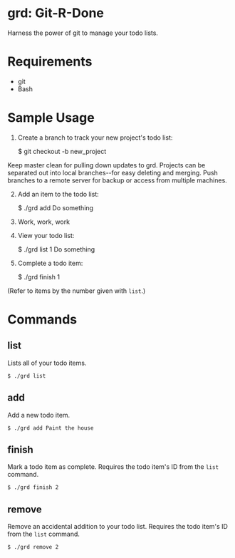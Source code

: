 grd: Git-R-Done
===============

Harness the power of git to manage your todo lists.

Requirements
============

* git
* Bash

Sample Usage
============

1. Create a branch to track your new project's todo list:

	$ git checkout -b new_project

Keep master clean for pulling down updates to grd. Projects can be separated out into local branches--for easy deleting and merging. Push branches to a remote server for backup or access from multiple machines.

2. Add an item to the todo list:

	$ ./grd add Do something

3. Work, work, work

4. View your todo list:

	$ ./grd list
	1		Do something

5. Complete a todo item:

	$ ./grd finish 1

(Refer to items by the number given with `list`.)

Commands
========

list
----

Lists all of your todo items.

`$ ./grd list`

add
---

Add a new todo item.

`$ ./grd add Paint the house`

finish
------

Mark a todo item as complete. Requires the todo item's ID from the `list` command.

`$ ./grd finish 2`

remove
------

Remove an accidental addition to your todo list. Requires the todo item's ID from the `list` command.

`$ ./grd remove 2`